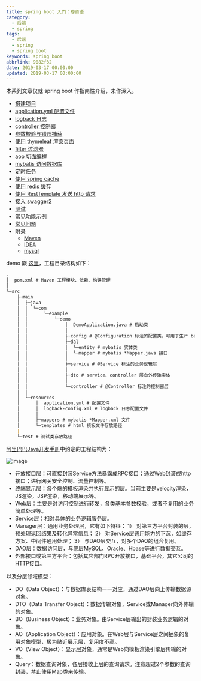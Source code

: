 ```yaml
---
title: spring boot 入门：卷首语
category:
  - 后端
  - spring
tags:
  - 后端
  - spring
  - spring boot
keywords: spring boot
abbrlink: 9082f32
date: 2019-03-17 00:00:00
updated: 2019-03-17 00:00:00
---
```


本系列文章仅就 spring boot 作指南性介绍，未作深入。

* [搭建项目](/archives/b16f5632/)
* [application.yml 配置文件](/archives/6fd0dc6f/)
* [logback 日志](/archives/89954b97/)
* [controller 控制器](/archives/7981e696/)
* [参数校验与错误捕获](/archives/c158ade3/)
* [使用 thymeleaf 渲染页面](/archives/817b8053/)
* [filter 过滤器](/archives/68ab87cc/)
* [aop 切面编程](/archives/ad1e9018/)
* [mybatis 访问数据库](/archives/63b17f08/)
* [定时任务](/archives/2290be3f/)
* [使用 spring cache](/archives/96b22f49/)
* [使用 redis 缓存](/archives/e219e00a/)
* [使用 RestTemplate 发送 http 请求](/archives/7d49460/)
* [接入 swagger2](/archives/d9e408c0/)
* [测试](/archives/b600fbee/)
* [常见功能示例](/archives/363acb26/)
* [常见问题](/archives/9999f3ca/)
* 附录
  * [Maven](/archives/692189cc/)
  * [IDEA](/archives/b36cf34f/)
  * [mysql](/archives/73386e0/)

demo 戳 [这里](https://github.com/Alfred-sg/spring-boot-demo)，工程目录结构如下：

```md
.
│  pom.xml # Maven 工程模块、依赖、构建管理
│  
└─src
    ├─main
    │  ├─java
    │  │  └─com
    │  │      └─example
    │  │          └─demo
    │  │              │  DemoApplication.java # 启动类
    │  │              │      
    │  │              ├─config # @Configuration 标注的配置类，可用于生产 bean
    │  │              ├─dal
    │  │              │  └─entity # mybatis 实体类
    │  │              │  └─mapper # mybatis *Mapper.java 接口
    │  │              │      
    │  │              ├─service # @Service 标注的业务逻辑层
    │  │              │      
    │  │              ├─dto # service、controller 层向外传输实体
    │  │              │      
    │  │              └─controller # @Controller 标注的控制器层
    │  │                      
    │  └─resources
    │      │  application.yml # 配置文件
    │      │  logback-config.xml # logback 日志配置文件
    │      │  
    │      ├─mappers # mybatis *Mapper.xml 文件
    │      └─templates # html 模板文件存放路径
    |
    └─test # 测试类存放路径
```

[阿里巴巴Java开发手册](https://github.com/alibaba/p3c/blob/master/p3c-gitbook/%E5%B7%A5%E7%A8%8B%E7%BB%93%E6%9E%84/%E5%BA%94%E7%94%A8%E5%88%86%E5%B1%82.md)中约定的工程结构为：

![image](alibabaLevel.png)

* 开放接口层：可直接封装Service方法暴露成RPC接口；通过Web封装成http接口；进行网关安全控制、流量控制等。
* 终端显示层：各个端的模板渲染并执行显示的层。当前主要是velocity渲染，JS渲染，JSP渲染，移动端展示等。
* Web层：主要是对访问控制进行转发，各类基本参数校验，或者不复用的业务简单处理等。
* Service层：相对具体的业务逻辑服务层。
* Manager层：通用业务处理层，它有如下特征：
1） 对第三方平台封装的层，预处理返回结果及转化异常信息；
2） 对Service层通用能力的下沉，如缓存方案、中间件通用处理；
3） 与DAO层交互，对多个DAO的组合复用。
* DAO层：数据访问层，与底层MySQL、Oracle、Hbase等进行数据交互。
* 外部接口或第三方平台：包括其它部门RPC开放接口，基础平台，其它公司的HTTP接口。

以及分层领域模型：

* DO（Data Object）：与数据库表结构一一对应，通过DAO层向上传输数据源对象。
* DTO（Data Transfer Object）：数据传输对象，Service或Manager向外传输的对象。
* BO（Business Object）：业务对象。由Service层输出的封装业务逻辑的对象。
* AO（Application Object）：应用对象。在Web层与Service层之间抽象的复用对象模型，极为贴近展示层，复用度不高。
* VO（View Object）：显示层对象，通常是Web向模板渲染引擎层传输的对象。
* Query：数据查询对象，各层接收上层的查询请求。注意超过2个参数的查询封装，禁止使用Map类来传输。
